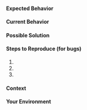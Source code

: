 <!-- BEFORE REPORTING A NEW ISSUE (FOR BUGS) -->

<!--
0. Look at https://github.com/ihodev/sublime-boxy/wiki#known-issues

1. Try to restart Sublime Text

  - [macOS]   `Sublime Text -> Quit Sublime Text`
  - [Windows] `File -> Exit`
  - [Linux]   `File -> Exit`

2. Go to `Sublime Text -> Preferences -> Browse Packages ...` and remove `[Boxy Theme]` directory if it exists, then repeat step 1.

3. Clear your Sublime Text cache and indexes via removing these folders

  - [macOS] `~/Library/Application Support/Sublime Text 3/Cache` and `~/Library/Application Support/Sublime Text 3/Index`
  - [Windows] `%LOCALAPPDATA%\Sublime Text 3`
  - [Linux] `~/.config/sublime-text-3/Cache` and `~/.config/sublime-text-3/Index`

  then repeat step 1.

4. Go to `Sublime Text -> Preferences -> Browse Packages ...` and remove `[markupsafe], [mdpopups], [pygments], [python-jinja2], [python-markdown]` directories if they exist, restart ST (step 1).

5. Start Sublime Text and run `Package Control: Satisfy Dependencies` via `Command Palette`, then restart ST (step 1)
-->

<!-- Provide a general summary of the issue in the Title above -->

#### Expected Behavior
<!-- If you're describing a bug, tell us what should happen -->
<!-- If you're suggesting a change/improvement, tell us how it should work -->

#### Current Behavior
<!-- If describing a bug, tell us what happens instead of the expected behavior -->
<!-- If suggesting a change/improvement, explain the difference from current behavior -->

#### Possible Solution
<!-- Not obligatory, but suggest a fix/reason for the bug, -->
<!-- or ideas how to implement the addition or change -->

#### Steps to Reproduce (for bugs)
<!-- Provide a link to a live example, or an unambiguous set of steps to -->
<!-- reproduce this bug. -->
1.
2.
3.

#### Context
<!-- How has this issue affected you? What are you trying to accomplish? -->
<!-- Providing context helps us come up with a solution that is most useful in the real world -->

#### Your Environment
<!-- Include as many relevant details about the environment you experienced the bug in -->
<!-- You can paste here the output of `Package Settings -> Boxy Theme -> Environment` command (also available via Command Palette) -->
<!-- Also don't forget to provide ST Console output (`View -> Show Console`) -->
